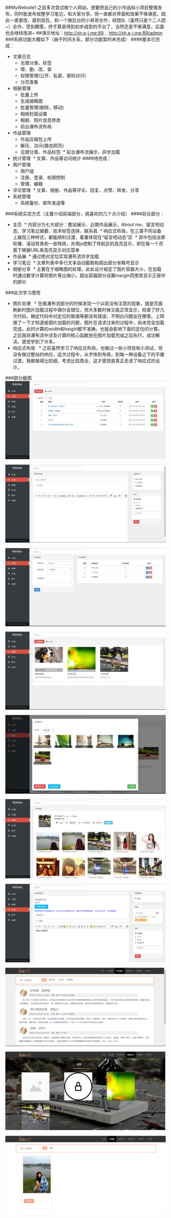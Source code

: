 ##MyWebsite1
之前多次尝试做个人网站，想要把自己的小作品和小项目整理发布，同时能发布规整学习笔记，和大家分享。但一直都对界面和效果不够满意，因此一直更改，直到现在，和一个做后台的小哥哥合作，经团队（虽然只是个二人团~）合作，受到鞭策，终于算是得到初步成型的平台了，当然还是不够满意，后面也会继续改进~
##演示地址：http://xh.e-j.me:89 ,  http://xh.e-j.me:89/admin
###系统功能大概如下（由于时间关系，部分功能暂时未完成）
####基本已完成：
* 文章日志
  * 无限分类、标签
  * 增、删、改、查
  * 权限管理(公开、私密、密码访问）
  * 分页查看
* 相册管理
  * 批量上传
  * 生成缩略图
  * 批量管理(删除，移动)
  * 相册封面设置
  * 相册、照片信息修改
  * 前台瀑布流布局
* 作品管理
  * 作品压缩包上传
  * 解压、访问(静态网页)
  * 无限分类、作品标签
  * 前台瀑布流展示，异步加载
* 统计管理
  * 文章、作品等访问统计
####待完成：
* 用户管理
  * 用户组
  * 注册、登录、权限控制
  * 管理、编辑
* 评论管理
  * 文章、相册、作品等评论、回复、点赞、转发、分享
* 系统管理
  * 系统备份、邮件发送等
   
###系统实现方式（主要介绍前端部分，挑喜欢的几个点介绍）
####前台部分：
* 主页
  * 内容分为七大部分：整站展示、近期作品展示、About me、留言吧动态、学习笔记摘要、技术标签选择、联系我
  * 响应式布局，在三类不同设备上展现三种样式，都能顺利过渡，着重体现在“留言吧动态”区
  * 其中包括全屏轮播、滚动背景和一些特效，并用js控制了导航区的高亮显示，即在每一个页面下根据URL来高亮显示对应菜单  
* 作品展
  * 通过绝对定位实现瀑布流异步加载
* 学习笔记
  * 文章列表中多行文本自动截取和超出部分省略号显示  
* 相册分享
  * 主要在于缩略图的处理，此处设计规定了图片容器大小，在加载时通过数学计算将图片等比缩小，超出容器部分设置margin而使其显示正居中的部分
  
  
###此次学习感悟
* 图片处理 
   * 在做瀑布流部分的时候发现一个以前没有注意的现象，就是页面刷新时图片加载过程中偶尔会错位，但大多数时候又能正常显示，检查了好几次代码，确定代码中对定位的取值等都没有错误，不明白问题出在哪里。上网搜了一下才知道是图片加载的问题，图片在请求过来的过程中，尚未完全加载完成，此时计算的width和height都不准确，也就会影响下面的定位的计算。之后我将瀑布流中涉及计算的核心函数放在图片加载完成之后执行，成功解决。感觉学到了许多。
* 响应式布局 
   * 之前虽然学习了响应式布局，也做过一些小项目和小测试，但没有做过整站的响应，这次过程中，从字体到布局，到每一种设备之下的平缓过渡，我都做得比较细，考虑比较周全，这才感觉是真正走进了响应式的设计。
   
###部分截图 
![image](https://github.com/aphasic/MyWebsite1/raw/master/screenshot/1.PNG)

![image](https://github.com/aphasic/MyWebsite1/raw/master/screenshot/2.PNG)

![image](https://github.com/aphasic/MyWebsite1/raw/master/screenshot/3.PNG)

![image](https://github.com/aphasic/MyWebsite1/raw/master/screenshot/4.PNG)

![image](https://github.com/aphasic/MyWebsite1/raw/master/screenshot/5.PNG)

![image](https://github.com/aphasic/MyWebsite1/raw/master/screenshot/6.PNG)

![image](https://github.com/aphasic/MyWebsite1/raw/master/screenshot/7.PNG)

![image](https://github.com/aphasic/MyWebsite1/raw/master/screenshot/8.PNG)

![image](https://github.com/aphasic/MyWebsite1/raw/master/screenshot/9.PNG)

![image](https://github.com/aphasic/MyWebsite1/raw/master/screenshot/10.PNG)
